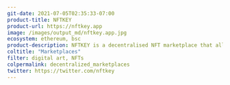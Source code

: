 ```yaml
---
git-date: 2021-07-05T02:35:33-07:00
product-title: NFTKEY
product-url: https://nftkey.app
image: /images/output_md/nftkey.app.jpg
ecosystem: ethereum, bsc
product-description: NFTKEY is a decentralised NFT marketplace that allows Ethereum and Binance Smart Chain NFTs to be listed, bid on, bought and sold without any centralized servers
coltitle: "Marketplaces"
filter: digital art, NFTs
colpermalink: decentralized_marketplaces
twitter: https://twitter.com/nftkey
---
```

